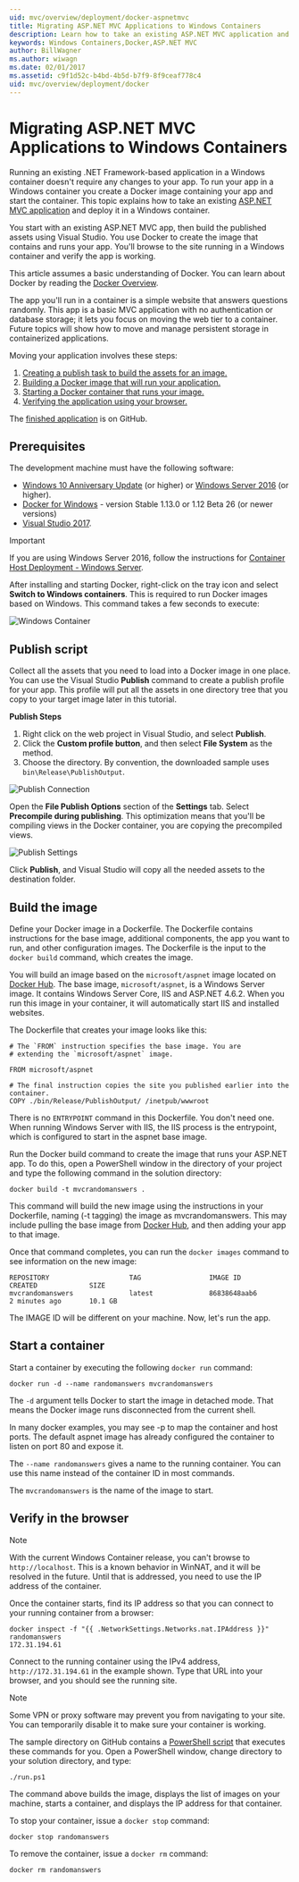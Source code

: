 ```yaml
---
uid: mvc/overview/deployment/docker-aspnetmvc
title: Migrating ASP.NET MVC Applications to Windows Containers
description: Learn how to take an existing ASP.NET MVC application and run it in a Windows Docker Container
keywords: Windows Containers,Docker,ASP.NET MVC
author: BillWagner
ms.author: wiwagn
ms.date: 02/01/2017
ms.assetid: c9f1d52c-b4bd-4b5d-b7f9-8f9ceaf778c4
uid: mvc/overview/deployment/docker
---
```

# Migrating ASP.NET MVC Applications to Windows Containers

Running an existing .NET Framework-based application in a Windows container doesn't require any changes to your app. To run your app in a Windows container you create a Docker image containing your app and start the container. This topic explains how to take an existing [ASP.NET MVC application](http://www.asp.net/mvc) and deploy it in a Windows container.

You start with an existing ASP.NET MVC app, then build the published assets using Visual Studio. You use Docker to create the image that contains and runs your app. You'll browse to the site running in a Windows container and verify the app is working.

This article assumes a basic understanding of Docker. You can learn about Docker by reading the [Docker Overview](https://docs.docker.com/engine/understanding-docker/).

The app you'll run in a container is a simple website that answers questions randomly. This app is a basic MVC application with no authentication or database storage; it lets you focus on moving the web tier to a container. Future topics will show how to move and manage persistent storage in containerized applications.

Moving your application involves these steps:

1. [Creating a publish task to build the assets for an image.](#publish-script)
1. [Building a Docker image that will run your application.](#build-the-image)
1. [Starting a Docker container that runs your image.](#start-a-container)
1. [Verifying the application using your browser.](#verify-in-the-browser)

The [finished application](https://github.com/dotnet/docs/tree/master/samples/framework/docker/MVCRandomAnswerGenerator) is on GitHub.

## Prerequisites

The development machine must have the following software:

- [Windows 10 Anniversary Update](https://www.microsoft.com/software-download/windows10/) (or higher) or [Windows Server 2016](https://www.microsoft.com/cloud-platform/windows-server) (or higher).
- [Docker for Windows](https://docs.docker.com/docker-for-windows/) - version Stable 1.13.0 or 1.12 Beta 26 (or newer versions)
- [Visual Studio 2017](https://visualstudio.microsoft.com/downloads/?utm_medium=microsoft&utm_source=docs.microsoft.com&utm_campaign=button+cta&utm_content=download+vs2017).

> [!IMPORTANT]
> If you are using Windows Server 2016, follow the instructions for [Container Host Deployment - Windows Server](https://msdn.microsoft.com/virtualization/windowscontainers/deployment/deployment).

After installing and starting Docker, right-click on the tray icon and select **Switch to Windows containers**. This is required to run
Docker images based on Windows. This command takes a few seconds to execute:

![Windows Container][windows-container]

## Publish script

Collect all the assets that you need to load into a Docker image in one place. You can use the Visual Studio **Publish** command to create a publish profile for your app. This profile will put all the assets in one directory tree that you copy to your target image later in this tutorial.

**Publish Steps**

1. Right click on the web project in Visual Studio, and select **Publish**.
1. Click the **Custom profile button**, and then select **File System** as the method.
1. Choose the directory. By convention, the downloaded sample uses `bin\Release\PublishOutput`.

![Publish Connection][publish-connection]

Open the **File Publish Options** section of the **Settings** tab. Select
**Precompile during publishing**. This optimization means that you'll be
compiling views in the Docker container, you are copying the precompiled
views.

![Publish Settings][publish-settings]

Click **Publish**, and Visual Studio will copy all the needed assets to the destination folder.

## Build the image

Define your Docker image in a Dockerfile. The Dockerfile contains instructions
for the base image, additional components, the app you
want to run, and other configuration images.  The Dockerfile is the input
to the `docker build` command, which creates the image.

You will build an image based on the `microsoft/aspnet`
image located on [Docker Hub](https://hub.docker.com/r/microsoft/aspnet/).
The base image, `microsoft/aspnet`, is a Windows Server image. It contains
Windows Server Core, IIS and ASP.NET 4.6.2. When you run this image in your container, it will
automatically start IIS and installed websites.

The Dockerfile that creates your image looks like this:

```console
# The `FROM` instruction specifies the base image. You are
# extending the `microsoft/aspnet` image.

FROM microsoft/aspnet

# The final instruction copies the site you published earlier into the container.
COPY ./bin/Release/PublishOutput/ /inetpub/wwwroot
```

There is no `ENTRYPOINT` command in this Dockerfile. You don't need one. When running Windows Server with IIS, the IIS process is the entrypoint, which is configured to start in the aspnet base image.

Run the Docker build command to create the image that
runs your ASP.NET app. To do this, open a PowerShell
window in the directory of your project and type the following command in the solution directory:

```console
docker build -t mvcrandomanswers .
```

This command will build the new image using the instructions in your
Dockerfile, naming (-t tagging) the image as mvcrandomanswers. This may include pulling the base image from [Docker Hub](http://hub.docker.com),
and then adding your app to that image.

Once that command completes, you can run the `docker images` command
to see information on the new image:

```console
REPOSITORY                    TAG                 IMAGE ID            CREATED             SIZE
mvcrandomanswers              latest              86838648aab6        2 minutes ago       10.1 GB
```

The IMAGE ID will be different on your machine. Now, let's run the app.

## Start a container

Start a container by executing the following `docker run` command:

```console
docker run -d --name randomanswers mvcrandomanswers
```

The `-d` argument tells Docker to start the image in detached mode. That
means the Docker image runs disconnected from the current shell.

In many docker examples, you may see -p to map the container and host ports. The default aspnet image has already configured the container to listen on port 80 and expose it.

The `--name randomanswers` gives a name to the running container. You can use
this name instead of the container ID in most commands.

The `mvcrandomanswers` is the name of the image to start.

## Verify in the browser

> [!NOTE]
> With the current Windows Container release, you can't browse to `http://localhost`.
> This is a known behavior in WinNAT, and it will
> be resolved in the future. Until that is addressed, you need to use
> the IP address of the container.

Once the container starts, find its IP address so that you
can connect to your running container from a browser:

```console
docker inspect -f "{{ .NetworkSettings.Networks.nat.IPAddress }}" randomanswers
172.31.194.61
```

Connect to the running container using the IPv4 address, `http://172.31.194.61`
in the example shown. Type that URL into your browser, and you should see the running site.

> [!NOTE]
> Some VPN or proxy software may prevent you from navigating to your site.
> You can temporarily disable it to make sure your container is working.

The sample directory on GitHub contains a [PowerShell script](https://github.com/dotnet/docs/tree/master/samples/framework/docker/MVCRandomAnswerGenerator/run.ps1) that executes these commands for you. Open a PowerShell window, change directory to your solution directory, and type:

```console
./run.ps1
```

The command above builds the image, displays the list of images on your machine, starts a container, and displays the IP address for that container.

To stop your container, issue a `docker
stop` command:

```console
docker stop randomanswers
```

To remove the container, issue a `docker rm` command:

```console
docker rm randomanswers
```

[windows-container]: media/aspnetmvc/SwitchContainer.png "Switch to Windows Container"
[publish-connection]: media/aspnetmvc/PublishConnection.png "Publish to File System"
[publish-settings]: media/aspnetmvc/PublishSettings.png "Publish Settings"
